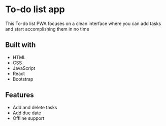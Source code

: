 # To-do list app

This To-do list PWA focuses on a clean interface where you can add tasks and start accomplishing them in no time

## Built with

* HTML
* CSS
* JavaScript
* React
* Bootstrap

## Features

* Add and delete tasks
* Add due date
* Offline support
